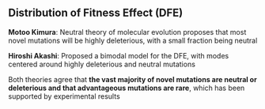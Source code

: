 Distribution of Fitness Effect (DFE)
---

 **Motoo Kimura**: Neutral theory of molecular evolution proposes that most novel mutations will be highly deleterious, 
 with a small fraction being neutral
 
 **Hiroshi Akashi**: Proposed a bimodal model for the DFE, with modes centered around highly deleterious and neutral mutations
  
 Both theories agree that **the vast majority of novel mutations are neutral or deleterious and that advantageous mutations 
 are rare**, which has been supported by experimental results
